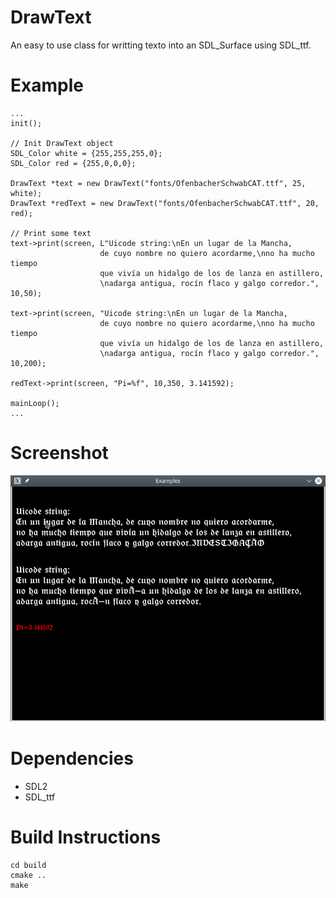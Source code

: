# DrawText

An easy to use class for writting texto into an SDL_Surface using SDL_ttf.

# Example
    ...
    init();
    
    // Init DrawText object
    SDL_Color white = {255,255,255,0};
    SDL_Color red = {255,0,0,0};
    
    DrawText *text = new DrawText("fonts/OfenbacherSchwabCAT.ttf", 25, white);
    DrawText *redText = new DrawText("fonts/OfenbacherSchwabCAT.ttf", 20, red);
    
    // Print some text
    text->print(screen, L"Uicode string:\nEn un lugar de la Mancha, 
                        de cuyo nombre no quiero acordarme,\nno ha mucho tiempo 
                        que vivía un hidalgo de los de lanza en astillero,
                        \nadarga antigua, rocín flaco y galgo corredor.", 10,50);
    
    text->print(screen, "Uicode string:\nEn un lugar de la Mancha, 
                        de cuyo nombre no quiero acordarme,\nno ha mucho tiempo 
                        que vivía un hidalgo de los de lanza en astillero,
                        \nadarga antigua, rocín flaco y galgo corredor.", 10,200);
    
    redText->print(screen, "Pi=%f", 10,350, 3.141592);
    
    mainLoop();
    ...
# Screenshot
![drawing](Screenshot.png)

# Dependencies
* SDL2
* SDL_ttf

# Build Instructions
```
cd build 
cmake ..
make
```



